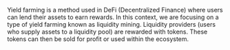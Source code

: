 Yield farming is a method used in DeFi (Decentralized Finance) where users can lend their assets to earn rewards. In this context, we are focusing on a type of yield farming known as liquidity mining. Liquidity providers (users who supply assets to a liquidity pool) are rewarded with tokens. These tokens can then be sold for profit or used within the ecosystem.
